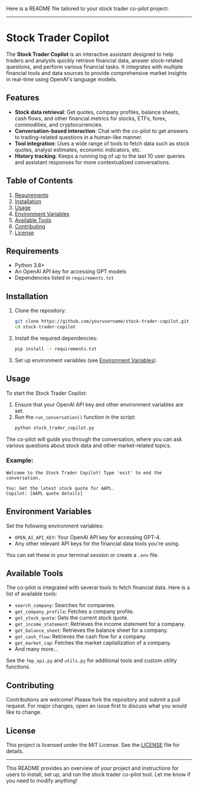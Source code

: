 Here is a README file tailored to your stock trader co-pilot project:

---

# Stock Trader Copilot

The **Stock Trader Copilot** is an interactive assistant designed to help traders and analysts quickly retrieve financial data, answer stock-related questions, and perform various financial tasks. It integrates with multiple financial tools and data sources to provide comprehensive market insights in real-time using OpenAI's language models.

## Features

- **Stock data retrieval**: Get quotes, company profiles, balance sheets, cash flows, and other financial metrics for stocks, ETFs, forex, commodities, and cryptocurrencies.
- **Conversation-based interaction**: Chat with the co-pilot to get answers to trading-related questions in a human-like manner.
- **Tool integration**: Uses a wide range of tools to fetch data such as stock quotes, analyst estimates, economic indicators, etc.
- **History tracking**: Keeps a running log of up to the last 10 user queries and assistant responses for more contextualized conversations.

## Table of Contents

1. [Requirements](#requirements)
2. [Installation](#installation)
3. [Usage](#usage)
4. [Environment Variables](#environment-variables)
5. [Available Tools](#available-tools)
6. [Contributing](#contributing)
7. [License](#license)

## Requirements

- Python 3.8+
- An OpenAI API key for accessing GPT models
- Dependencies listed in `requirements.txt`

## Installation

1. Clone the repository:
    ```bash
    git clone https://github.com/yourusername/stock-trader-copilot.git
    cd stock-trader-copilot
    ```

2. Install the required dependencies:
    ```bash
    pip install -r requirements.txt
    ```

3. Set up environment variables (see [Environment Variables](#environment-variables)).

## Usage

To start the Stock Trader Copilot:

1. Ensure that your OpenAI API key and other environment variables are set.
2. Run the `run_conversation()` function in the script:
    ```bash
    python stock_trader_copilot.py
    ```

The co-pilot will guide you through the conversation, where you can ask various questions about stock data and other market-related topics.

### Example:

```
Welcome to the Stock Trader Copilot! Type 'exit' to end the conversation.

You: Get the latest stock quote for AAPL.
Copilot: [AAPL quote details]
```

## Environment Variables

Set the following environment variables:

- `OPEN_AI_API_KEY`: Your OpenAI API key for accessing GPT-4.
- Any other relevant API keys for the financial data tools you're using.

You can set these in your terminal session or create a `.env` file.

## Available Tools

The co-pilot is integrated with several tools to fetch financial data. Here is a list of available tools:

- `search_company`: Searches for companies.
- `get_company_profile`: Fetches a company profile.
- `get_stock_quote`: Gets the current stock quote.
- `get_income_statement`: Retrieves the income statement for a company.
- `get_balance_sheet`: Retrieves the balance sheet for a company.
- `get_cash_flow`: Retrieves the cash flow for a company.
- `get_market_cap`: Fetches the market capitalization of a company.
- And many more...

See the `fmp_api.py` and `utils.py` for additional tools and custom utility functions.

## Contributing

Contributions are welcome! Please fork the repository and submit a pull request. For major changes, open an issue first to discuss what you would like to change.

## License

This project is licensed under the MIT License. See the [LICENSE](LICENSE) file for details.

---

This README provides an overview of your project and instructions for users to install, set up, and run the stock trader co-pilot tool. Let me know if you need to modify anything!